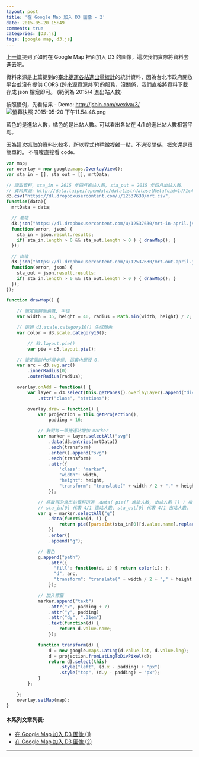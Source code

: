 ```yaml
---
layout: post
title: '在 Google Map 加入 D3 圖像 - 2'
date: 2015-05-20 15:49
comments: true
categories: [D3.js]
tags: [google map, d3.js]
---
```

[上一篇](http://kuro.tw/posts/2015/05/20/join-the-d3-in-google-map-image "在 Google Map 加入 D3 圖像 ")提到了如何在 Google Map 裡面加入 D3 的圖像，這次我們實際將資料套進去吧。

資料來源是上篇提到的[臺北捷運各站進出量統計](http://data.taipei/opendata/datalist/datasetMeta?oid=1d71c478-205f-42c5-8386-35f86d74fdd1)的統計資料，因為台北市政府開放平台並沒有提供 CORS (跨來源資源共享)的服務，沒關係，我們直接將資料下載存成 json 檔案即可。 (範例為 2015/4 進出站人數)

按照慣例，先看結果 - Demo: http://jsbin.com/wexiva/3/
![螢幕快照 2015-05-20 下午11.54.46.png](http://user-image.logdown.io/user/3292/blog/3340/post/276658/4DhTbWRwSvujvsxZC2Z5_%E8%9E%A2%E5%B9%95%E5%BF%AB%E7%85%A7%202015-05-20%20%E4%B8%8B%E5%8D%8811.54.46.png)

藍色的是進站人數，橘色的是出站人數。可以看出各站在 4/1 的進出站人數相當平均。

因為這次抓取的資料比較多，所以程式也稍微複雜一點，不過沒關係，概念還是很簡單的。
不囉唆直接看 code.


``` javascript
var map;
var overlay = new google.maps.OverlayView();
var sta_in = [], sta_out = [], mrtData;

// 讀取資料, sta_in = 2015 年四月進站人數, sta_out = 2015 年四月出站人數.
// 資料來源: http://data.taipei/opendata/datalist/datasetMeta?oid=1d71c478-205f-42c5-8386-35f86d74fdd1
d3.csv("https://dl.dropboxusercontent.com/u/12537630/mrt.csv",
function(data){
  mrtData = data;

  // 進站
  d3.json("https://dl.dropboxusercontent.com/u/12537630/mrt-in-april.json",
  function(error, json) {
    sta_in = json.result.results;
    if( sta_in.length > 0 && sta_out.length > 0 ) { drawMap(); }
  });

  // 出站
  d3.json("https://dl.dropboxusercontent.com/u/12537630/mrt-out-april.json",
  function(error, json) {
    sta_out = json.result.results;
    if( sta_in.length > 0 && sta_out.length > 0 ) { drawMap(); }
  });
});

function drawMap() {

    // 設定圓餅圖長寬, 半徑
    var width = 35, height = 40, radius = Math.min(width, height) / 2;

    // 透過 d3.scale.category10() 生成顏色
    var color = d3.scale.category10();

		// d3.layout.pie()
		var pie = d3.layout.pie();

    // 設定圓餅內外層半徑, 這裏內層設 0.
    var arc = d3.svg.arc()
        .innerRadius(0)
        .outerRadius(radius);

    overlay.onAdd = function() {
        var layer = d3.select(this.getPanes().overlayLayer).append("div")
            .attr("class", "stations");

        overlay.draw = function() {
            var projection = this.getProjection(),
                padding = 16;

            // 針對每一筆捷運站增加 marker
            var marker = layer.selectAll("svg")
                .data(d3.entries(mrtData))
                .each(transform)
                .enter().append("svg")
                .each(transform)
                .attr({
                    'class': "marker",
                    "width": width,
                    "height": height,
                    "transform": "translate(" + width / 2 + "," + height / 2 + ")",
                });

            // 將取得的進出站資料透過 .data( pie([ 進站人數, 出站人數 ]) ) 指定到圓餅圖中。
            // sta_in[0] 代表 4/1 進站人數, sta_out[0] 代表 4/1 出站人數.
            var g = marker.selectAll("g")
                .data(function(d, i) {
                    return pie([parseInt(sta_in[0][d.value.name].replace(',', ''), 10), parseInt(sta_out[0][d.value.name].replace(',', ''), 10)]);
                })
                .enter()
                .append("g");

            // 著色
            g.append("path")
                .attr({
                  "fill": function(d, i) { return color(i); },
                  "d", arc,
                  "transform": "translate(" + width / 2 + "," + height / 2 + ")"
                });

            // 加入標籤
            marker.append("text")
                .attr("x", padding + 7)
                .attr("y", padding)
                .attr("dy", ".31em")
                .text(function(d) {
                    return d.value.name;
                });

            function transform(d) {
                d = new google.maps.LatLng(d.value.lat, d.value.lng);
                d = projection.fromLatLngToDivPixel(d);
                return d3.select(this)
                    .style("left", (d.x - padding) + "px")
                    .style("top", (d.y - padding) + "px");
            }
        };

    };
    overlay.setMap(map);
}

```


#### 本系列文章列表:
- [在 Google Map 加入 D3 圖像 (1)](http://kuro.tw/posts/2015/05/20/join-the-d3-in-google-map-image)
- [在 Google Map 加入 D3 圖像 (2)](http://kuro.tw/posts/2015/05/20/added-to-the-google-map-images-d3-2)

***